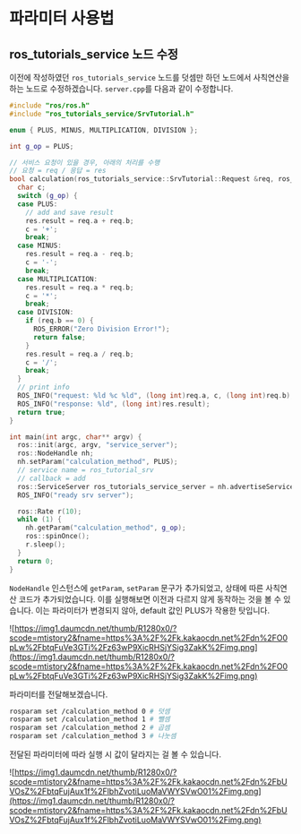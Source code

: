# 파라미터 사용법
## ros_tutorials_service 노드 수정
이전에 작성하였던 `ros_tutorials_service` 노드를 덧셈만 하던 노드에서 사칙연산을 하는 노드로 수정하겠습니다. `server.cpp`를 다음과 같이 수정합니다.
```c++
#include "ros/ros.h"
#include "ros_tutorials_service/SrvTutorial.h"

enum { PLUS, MINUS, MULTIPLICATION, DIVISION };

int g_op = PLUS;

// 서비스 요청이 있을 경우, 아래의 처리를 수행
// 요청 = req / 응답 = res
bool calculation(ros_tutorials_service::SrvTutorial::Request &req, ros_tutorials_service::SrvTutorial::Response &res) {
  char c;
  switch (g_op) {
  case PLUS:
    // add and save result
    res.result = req.a + req.b;
    c = '+';
    break;
  case MINUS:
    res.result = req.a - req.b;
    c = '-';
    break;
  case MULTIPLICATION:
    res.result = req.a * req.b;
    c = '*';
    break;
  case DIVISION:
    if (req.b == 0) {
      ROS_ERROR("Zero Division Error!");
      return false;
    }
    res.result = req.a / req.b;
    c = '/';
    break;
  }
  // print info
  ROS_INFO("request: %ld %c %ld", (long int)req.a, c, (long int)req.b);
  ROS_INFO("response: %ld", (long int)res.result);
  return true;
}

int main(int argc, char** argv) {
  ros::init(argc, argv, "service_server");
  ros::NodeHandle nh;
  nh.setParam("calculation_method", PLUS);
  // service name = ros_tutorial_srv
  // callback = add
  ros::ServiceServer ros_tutorials_service_server = nh.advertiseService("ros_tutorial_srv", calculation);
  ROS_INFO("ready srv server");

  ros::Rate r(10);
  while (1) {
    nh.getParam("calculation_method", g_op);
    ros::spinOnce();
    r.sleep();
  }
  return 0;
}
```
`NodeHandle` 인스턴스에 `getParam`, `setParam` 문구가 추가되었고, 상태에 따른 사칙연산 코드가 추가되었습니다. 이를 실행해보면 이전과 다르지 않게 동작하는 것을 볼 수 있습니다. 이는 파라미터가 변경되지 않아, default 값인 PLUS가 작용한 탓입니다.

![https://img1.daumcdn.net/thumb/R1280x0/?scode=mtistory2&fname=https%3A%2F%2Fk.kakaocdn.net%2Fdn%2FO0pLw%2FbtqFuVe3GTi%2Fz63wP9XicRHSjYSig3ZakK%2Fimg.png](https://img1.daumcdn.net/thumb/R1280x0/?scode=mtistory2&fname=https%3A%2F%2Fk.kakaocdn.net%2Fdn%2FO0pLw%2FbtqFuVe3GTi%2Fz63wP9XicRHSjYSig3ZakK%2Fimg.png)

파라미터를 전달해보겠습니다.
```bash
rosparam set /calculation_method 0 # 덧셈
rosparam set /calculation_method 1 # 뺄셈
rosparam set /calculation_method 2 # 곱셈
rosparam set /calculation_method 3 # 나눗셈
```

전달된 파라미터에 따라 실행 시 값이 달라지는 걸 볼 수 있습니다.

![https://img1.daumcdn.net/thumb/R1280x0/?scode=mtistory2&fname=https%3A%2F%2Fk.kakaocdn.net%2Fdn%2FbUVOsZ%2FbtqFujAux1f%2FlbhZvotiLuoMaVWYSVwO01%2Fimg.png](https://img1.daumcdn.net/thumb/R1280x0/?scode=mtistory2&fname=https%3A%2F%2Fk.kakaocdn.net%2Fdn%2FbUVOsZ%2FbtqFujAux1f%2FlbhZvotiLuoMaVWYSVwO01%2Fimg.png)